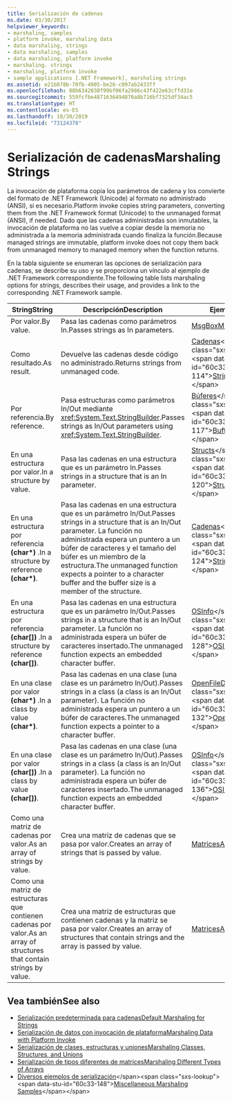 ```yaml
---
title: Serialización de cadenas
ms.date: 03/30/2017
helpviewer_keywords:
- marshaling, samples
- platform invoke, marshaling data
- data marshaling, strings
- data marshaling, samples
- data marshaling, platform invoke
- marshaling. strings
- marshaling, platform invoke
- sample applications [.NET Framework], marshaling strings
ms.assetid: e21b078b-70fb-4905-be26-c097ab2433ff
ms.openlocfilehash: 88b6342038f99bf06fa2986c43f422e63cffd31e
ms.sourcegitcommit: 559fcfbe4871636494870a8b716bf7325df34ac5
ms.translationtype: HT
ms.contentlocale: es-ES
ms.lasthandoff: 10/30/2019
ms.locfileid: "73124378"
---
```

# <a name="marshaling-strings"></a><span data-ttu-id="60c33-102">Serialización de cadenas</span><span class="sxs-lookup"><span data-stu-id="60c33-102">Marshaling Strings</span></span>
<span data-ttu-id="60c33-103">La invocación de plataforma copia los parámetros de cadena y los convierte del formato de .NET Framework (Unicode) al formato no administrado (ANSI), si es necesario.</span><span class="sxs-lookup"><span data-stu-id="60c33-103">Platform invoke copies string parameters, converting them from the .NET Framework format (Unicode) to the unmanaged format (ANSI), if needed.</span></span> <span data-ttu-id="60c33-104">Dado que las cadenas administradas son inmutables, la invocación de plataforma no las vuelve a copiar desde la memoria no administrada a la memoria administrada cuando finaliza la función.</span><span class="sxs-lookup"><span data-stu-id="60c33-104">Because managed strings are immutable, platform invoke does not copy them back from unmanaged memory to managed memory when the function returns.</span></span>  
  
 <span data-ttu-id="60c33-105">En la tabla siguiente se enumeran las opciones de serialización para cadenas, se describe su uso y se proporciona un vínculo al ejemplo de .NET Framework correspondiente.</span><span class="sxs-lookup"><span data-stu-id="60c33-105">The following table lists marshaling options for strings, describes their usage, and provides a link to the corresponding .NET Framework sample.</span></span>  
  
|<span data-ttu-id="60c33-106">String</span><span class="sxs-lookup"><span data-stu-id="60c33-106">String</span></span>|<span data-ttu-id="60c33-107">Descripción</span><span class="sxs-lookup"><span data-stu-id="60c33-107">Description</span></span>|<span data-ttu-id="60c33-108">Ejemplo</span><span class="sxs-lookup"><span data-stu-id="60c33-108">Sample</span></span>|  
|------------|-----------------|------------|  
|<span data-ttu-id="60c33-109">Por valor.</span><span class="sxs-lookup"><span data-stu-id="60c33-109">By value.</span></span>|<span data-ttu-id="60c33-110">Pasa las cadenas como parámetros In.</span><span class="sxs-lookup"><span data-stu-id="60c33-110">Passes strings as In parameters.</span></span>|[<span data-ttu-id="60c33-111">MsgBox</span><span class="sxs-lookup"><span data-stu-id="60c33-111">MsgBox</span></span>](msgbox-sample.md)|  
|<span data-ttu-id="60c33-112">Como resultado.</span><span class="sxs-lookup"><span data-stu-id="60c33-112">As result.</span></span>|<span data-ttu-id="60c33-113">Devuelve las cadenas desde código no administrado.</span><span class="sxs-lookup"><span data-stu-id="60c33-113">Returns strings from unmanaged code.</span></span>|<span data-ttu-id="60c33-114">[Cadenas](https://docs.microsoft.com/previous-versions/dotnet/netframework-4.0/e765dyyy(v=vs.100))</span><span class="sxs-lookup"><span data-stu-id="60c33-114">[Strings](https://docs.microsoft.com/previous-versions/dotnet/netframework-4.0/e765dyyy(v=vs.100))</span></span>|  
|<span data-ttu-id="60c33-115">Por referencia.</span><span class="sxs-lookup"><span data-stu-id="60c33-115">By reference.</span></span>|<span data-ttu-id="60c33-116">Pasa estructuras como parámetros In/Out mediante <xref:System.Text.StringBuilder>.</span><span class="sxs-lookup"><span data-stu-id="60c33-116">Passes strings as In/Out parameters using <xref:System.Text.StringBuilder>.</span></span>|<span data-ttu-id="60c33-117">[Búferes](https://docs.microsoft.com/previous-versions/dotnet/netframework-4.0/x3txb6xc(v=vs.100))</span><span class="sxs-lookup"><span data-stu-id="60c33-117">[Buffers](https://docs.microsoft.com/previous-versions/dotnet/netframework-4.0/x3txb6xc(v=vs.100))</span></span>|  
|<span data-ttu-id="60c33-118">En una estructura por valor.</span><span class="sxs-lookup"><span data-stu-id="60c33-118">In a structure by value.</span></span>|<span data-ttu-id="60c33-119">Pasa las cadenas en una estructura que es un parámetro In.</span><span class="sxs-lookup"><span data-stu-id="60c33-119">Passes strings in a structure that is an In parameter.</span></span>|<span data-ttu-id="60c33-120">[Structs](https://docs.microsoft.com/previous-versions/dotnet/netframework-4.0/eadtsekz(v=vs.100))</span><span class="sxs-lookup"><span data-stu-id="60c33-120">[Structs](https://docs.microsoft.com/previous-versions/dotnet/netframework-4.0/eadtsekz(v=vs.100))</span></span>|  
|<span data-ttu-id="60c33-121">En una estructura por referencia **(char\*)** .</span><span class="sxs-lookup"><span data-stu-id="60c33-121">In a structure by reference **(char\*)**.</span></span>|<span data-ttu-id="60c33-122">Pasa las cadenas en una estructura que es un parámetro In/Out.</span><span class="sxs-lookup"><span data-stu-id="60c33-122">Passes strings in a structure that is an In/Out parameter.</span></span> <span data-ttu-id="60c33-123">La función no administrada espera un puntero a un búfer de caracteres y el tamaño del búfer es un miembro de la estructura.</span><span class="sxs-lookup"><span data-stu-id="60c33-123">The unmanaged function expects a pointer to a character buffer and the buffer size is a member of the structure.</span></span>|<span data-ttu-id="60c33-124">[Cadenas](https://docs.microsoft.com/previous-versions/dotnet/netframework-4.0/e765dyyy(v=vs.100))</span><span class="sxs-lookup"><span data-stu-id="60c33-124">[Strings](https://docs.microsoft.com/previous-versions/dotnet/netframework-4.0/e765dyyy(v=vs.100))</span></span>|  
|<span data-ttu-id="60c33-125">En una estructura por referencia **(char[])** .</span><span class="sxs-lookup"><span data-stu-id="60c33-125">In a structure by reference **(char[])**.</span></span>|<span data-ttu-id="60c33-126">Pasa las cadenas en una estructura que es un parámetro In/Out.</span><span class="sxs-lookup"><span data-stu-id="60c33-126">Passes strings in a structure that is an In/Out parameter.</span></span> <span data-ttu-id="60c33-127">La función no administrada espera un búfer de caracteres insertado.</span><span class="sxs-lookup"><span data-stu-id="60c33-127">The unmanaged function expects an embedded character buffer.</span></span>|<span data-ttu-id="60c33-128">[OSInfo](https://docs.microsoft.com/previous-versions/dotnet/netframework-4.0/795sy883(v=vs.100))</span><span class="sxs-lookup"><span data-stu-id="60c33-128">[OSInfo](https://docs.microsoft.com/previous-versions/dotnet/netframework-4.0/795sy883(v=vs.100))</span></span>|  
|<span data-ttu-id="60c33-129">En una clase por valor **(char\*)** .</span><span class="sxs-lookup"><span data-stu-id="60c33-129">In a class by value **(char\*)**.</span></span>|<span data-ttu-id="60c33-130">Pasa las cadenas en una clase (una clase es un parámetro In/Out).</span><span class="sxs-lookup"><span data-stu-id="60c33-130">Passes strings in a class (a class is an In/Out parameter).</span></span> <span data-ttu-id="60c33-131">La función no administrada espera un puntero a un búfer de caracteres.</span><span class="sxs-lookup"><span data-stu-id="60c33-131">The unmanaged function expects a pointer to a character buffer.</span></span>|<span data-ttu-id="60c33-132">[OpenFileDlg](https://docs.microsoft.com/previous-versions/dotnet/netframework-4.0/w5tyztk9(v=vs.100))</span><span class="sxs-lookup"><span data-stu-id="60c33-132">[OpenFileDlg](https://docs.microsoft.com/previous-versions/dotnet/netframework-4.0/w5tyztk9(v=vs.100))</span></span>|  
|<span data-ttu-id="60c33-133">En una clase por valor **(char[])** .</span><span class="sxs-lookup"><span data-stu-id="60c33-133">In a class by value **(char[])**.</span></span>|<span data-ttu-id="60c33-134">Pasa las cadenas en una clase (una clase es un parámetro In/Out).</span><span class="sxs-lookup"><span data-stu-id="60c33-134">Passes strings in a class (a class is an In/Out parameter).</span></span> <span data-ttu-id="60c33-135">La función no administrada espera un búfer de caracteres insertado.</span><span class="sxs-lookup"><span data-stu-id="60c33-135">The unmanaged function expects an embedded character buffer.</span></span>|<span data-ttu-id="60c33-136">[OSInfo](https://docs.microsoft.com/previous-versions/dotnet/netframework-4.0/795sy883(v=vs.100))</span><span class="sxs-lookup"><span data-stu-id="60c33-136">[OSInfo](https://docs.microsoft.com/previous-versions/dotnet/netframework-4.0/795sy883(v=vs.100))</span></span>|  
|<span data-ttu-id="60c33-137">Como una matriz de cadenas por valor.</span><span class="sxs-lookup"><span data-stu-id="60c33-137">As an array of strings by value.</span></span>|<span data-ttu-id="60c33-138">Crea una matriz de cadenas que se pasa por valor.</span><span class="sxs-lookup"><span data-stu-id="60c33-138">Creates an array of strings that is passed by value.</span></span>|[<span data-ttu-id="60c33-139">Matrices</span><span class="sxs-lookup"><span data-stu-id="60c33-139">Arrays</span></span>](marshaling-different-types-of-arrays.md)|  
|<span data-ttu-id="60c33-140">Como una matriz de estructuras que contienen cadenas por valor.</span><span class="sxs-lookup"><span data-stu-id="60c33-140">As an array of structures that contain strings by value.</span></span>|<span data-ttu-id="60c33-141">Crea una matriz de estructuras que contienen cadenas y la matriz se pasa por valor.</span><span class="sxs-lookup"><span data-stu-id="60c33-141">Creates an array of structures that contain strings and the array is passed by value.</span></span>|[<span data-ttu-id="60c33-142">Matrices</span><span class="sxs-lookup"><span data-stu-id="60c33-142">Arrays</span></span>](marshaling-different-types-of-arrays.md)|  
  
## <a name="see-also"></a><span data-ttu-id="60c33-143">Vea también</span><span class="sxs-lookup"><span data-stu-id="60c33-143">See also</span></span>

- [<span data-ttu-id="60c33-144">Serialización predeterminada para cadenas</span><span class="sxs-lookup"><span data-stu-id="60c33-144">Default Marshaling for Strings</span></span>](default-marshaling-for-strings.md)
- [<span data-ttu-id="60c33-145">Serialización de datos con invocación de plataforma</span><span class="sxs-lookup"><span data-stu-id="60c33-145">Marshaling Data with Platform Invoke</span></span>](marshaling-data-with-platform-invoke.md)
- [<span data-ttu-id="60c33-146">Serialización de clases, estructuras y uniones</span><span class="sxs-lookup"><span data-stu-id="60c33-146">Marshaling Classes, Structures, and Unions</span></span>](marshaling-classes-structures-and-unions.md)
- [<span data-ttu-id="60c33-147">Serialización de tipos diferentes de matrices</span><span class="sxs-lookup"><span data-stu-id="60c33-147">Marshaling Different Types of Arrays</span></span>](marshaling-different-types-of-arrays.md)
- <span data-ttu-id="60c33-148">[Diversos ejemplos de serialización](https://docs.microsoft.com/previous-versions/dotnet/netframework-4.0/ss9sb93t(v=vs.100))</span><span class="sxs-lookup"><span data-stu-id="60c33-148">[Miscellaneous Marshaling Samples](https://docs.microsoft.com/previous-versions/dotnet/netframework-4.0/ss9sb93t(v=vs.100))</span></span>
